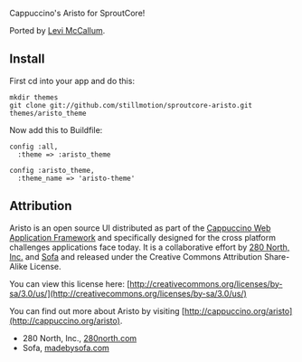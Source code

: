 Cappuccino's Aristo for SproutCore! 

Ported by [Levi McCallum](http://levimccallum.com/).

Install
-------

First cd into your app and do this:

	mkdir themes
	git clone git://github.com/stillmotion/sproutcore-aristo.git themes/aristo_theme

Now add this to Buildfile:

	config :all,
	  :theme => :aristo_theme
	
	config :aristo_theme, 
	  :theme_name => 'aristo-theme'

Attribution
-----------

Aristo is an open source UI distributed as part of the [Cappuccino Web Application Framework](http://cappuccino.org)
and specifically designed for the cross platform challenges applications face today.
It is a collaborative effort by [280 North, Inc.](http://280north.com/) and [Sofa](http://www.madebysofa.com/)
and released under the Creative Commons Attribution Share-Alike License.

You can view this license here: [http://creativecommons.org/licenses/by-sa/3.0/us/](http://creativecommons.org/licenses/by-sa/3.0/us/)

You can find out more about Aristo by visiting [http://cappuccino.org/aristo](http://cappuccino.org/aristo).

* 280 North, Inc., [280north.com](http://280north.com)
* Sofa, [madebysofa.com](http://madebysofa.com/)